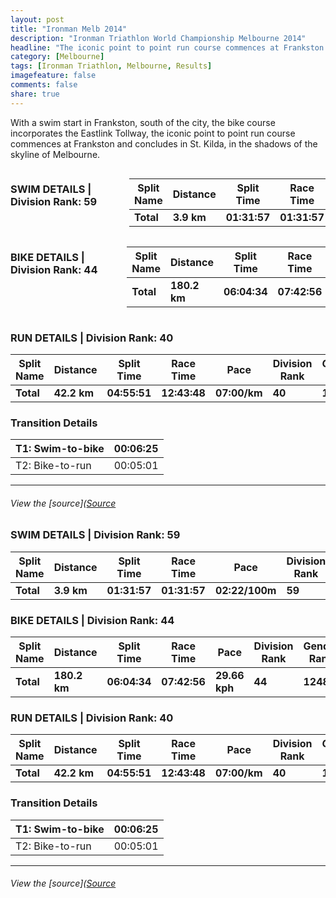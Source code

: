 ```yaml
---
layout: post
title: "Ironman Melb 2014"
description: "Ironman Triathlon World Championship Melbourne 2014"
headline: "The iconic point to point run course commences at Frankston and concludes in St. Kilda, in the shadows of the skyline of Melbourne."
category: [Melbourne]
tags: [Ironman Triathlon, Melbourne, Results]
imagefeature: false
comments: false
share: true
---
```


With a swim start in Frankston, south of the city, the bike course incorporates the Eastlink Tollway, the iconic point to point run course commences at Frankston and concludes in St. Kilda, in the shadows of the skyline of Melbourne.

<div class="row">
    <div class="large-12 columns">

<h3>SWIM DETAILS | Division Rank: 59</h3>
<table>
<thead>
<tr>
<th>Split Name</th>
<th>Distance</th>
<th>Split Time</th>
<th>Race Time</th>
<th>Pace</th>
<th>Division Rank</th>
<th>Gender Rank</th>
<th>Overall Rank</th>
</tr>
</thead>
<tbody>
<tr>
<td><strong>Total</strong></td>
<td><strong>3.9 km</strong></td>
<td><strong>01:31:57</strong></td>
<td><strong>01:31:57</strong></td>
<td><strong>02:22/100m</strong></td>
<td><strong>59</strong></td>
<td><strong>1473</strong></td>
<td><strong>1746</strong></td>
</tr>
</tbody>
</table>
</div>
</div>


<div class="row">
    <div class="large-12 columns">
        
<h3>BIKE DETAILS | Division Rank: 44</h3>
<table>
<thead>
<tr>
<th>Split Name</th>
<th>Distance</th>
<th>Split Time</th>
<th>Race Time</th>
<th>Pace</th>
<th>Division Rank</th>
<th>Gender Rank</th>
<th>Overall Rank</th>
</tr>
</thead>
<tbody>
<tr>
<td><strong>Total</strong></td>
<td><strong>180.2 km</strong></td>
<td><strong>06:04:34</strong></td>
<td><strong>07:42:56</strong></td>
<td><strong>29.66 kph</strong></td>
<td><strong>44</strong></td>
<td><strong>1248</strong></td>
<td><strong>1425</strong></td>
</tr>
</tbody>
</table>
</div>
</div>


<h3 id="run-details-division-rank-40">RUN DETAILS | Division Rank: 40</h3>
<table>
<thead>
<tr>
<th>Split Name</th>
<th>Distance</th>
<th>Split Time</th>
<th>Race Time</th>
<th>Pace</th>
<th>Division Rank</th>
<th>Gender Rank</th>
<th>Overall Rank</th>
</tr>
</thead>
<tbody>
<tr>
<td><strong>Total</strong></td>
<td><strong>42.2 km</strong></td>
<td><strong>04:55:51</strong></td>
<td><strong>12:43:48</strong></td>
<td><strong>07:00/km</strong></td>
<td><strong>40</strong></td>
<td><strong>1242</strong></td>
<td><strong>1440</strong></td>
</tr>
</tbody>
</table>
<h3 id="transition-details">Transition Details</h3>
<table>
<thead>
<tr>
<th>T1: Swim-to-bike</th>
<th>00:06:25</th>
</tr>
</thead>
<tbody>
<tr>
<td>T2: Bike-to-run</td>
<td>00:05:01</td>
</tr>
</tbody>
</table>
<hr />
<h6 id="view-the-sourcesource">View the [source](<a href="http://www.ironman.com/triathlon/events/asiapac/ironman/melbourne/results.aspx?rd=20140323&amp;race=melbourne&amp;bidid=2084&amp;detail=1" title="Permalink to IRONMAN Asia-Pacific Championship Melbourne Results - IRONMAN.com | Official Site of IRONMAN">Source</a></h6>


### SWIM DETAILS | Division Rank: 59

| Split Name | Distance        | Split Time   | Race Time    | Pace           | Division Rank | Gender Rank | Overall Rank |
| ---------- | --------------- | ------------ | ------------ | -------------- | ------------- | ----------- | ------------ |
| **Total**  | **3.9 km**      | **01:31:57** | **01:31:57** | **02:22/100m** | **59**        | **1473**    | **1746**     |


### BIKE DETAILS | Division Rank: 44

| Split Name |  Distance |  Split Time |  Race Time |  Pace |  Division Rank |  Gender Rank |  Overall Rank |
| ---- | ---- | ---- | ---- | ---- | ---- | ---- | ----  |
| **Total** |  **180.2 km** |  **06:04:34** |  **07:42:56** |  **29.66 kph** |  **44** |  **1248** |  **1425** |


### RUN DETAILS | Division Rank: 40

| Split Name |  Distance |  Split Time |  Race Time |  Pace |  Division Rank |  Gender Rank |  Overall Rank |
| ---- | ---- | ---- | ---- | ---- | ---- | ---- | ----  |
| **Total** |  **42.2 km** |  **04:55:51** |  **12:43:48** |  **07:00/km** |  **40** |  **1242** |  **1440** |


### Transition Details

| T1: Swim-to-bike |  00:06:25 |
| ---------------- | --------- |
| T2: Bike-to-run |  00:05:01 |  



---

###### View the [source]([Source](http://www.ironman.com/triathlon/events/asiapac/ironman/melbourne/results.aspx?rd=20140323&race=melbourne&bidid=2084&detail=1 "Permalink to IRONMAN Asia-Pacific Championship Melbourne Results - IRONMAN.com | Official Site of IRONMAN")
